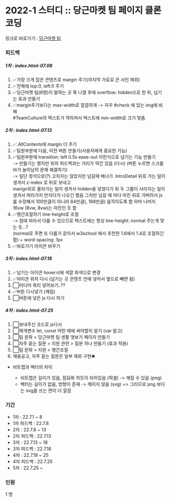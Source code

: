 <h1>
  2022-1 스터디 :: 당근마켓 팀 페이지 클론코딩
</h1>

링크로 바로가기 : <a href="https://kwakminjung.github.io/Clonecoding/">당근마켓 팀</a>

<h3>피드백</h3>
<h5>1차 : index.html-07.08</h5>
<ol>
  <li>✅가장 크게 잡은 콘텐츠로 margin 주기(마지막 가로로 큰 사진 제외)</li>
  <li>✅전체에 top:0, left:0 주기</li>
  <li>✅당근마켓 팀(6명)이 말하는 곳 쭉 나열 후에 overflow: hidden으로 한 뒤, 넘기는 효과 만들기</li>
  <li>✅margin주기보다는 max-width로 깔끔하게 -> 자꾸 #check 에 있는 img에 비해<br> #TeamCulture의 텍스트가 작아져서 텍스트에 min-width로 크기 맞춤</li>
</ol>
<h5>2차 : index.html-07.13</h5>
<ol>
  <li>✅.AllContents에 margin 더 주기</li>
  <li>✅팀원부분에 다음, 이전 버튼 만들기(사용자에게 중요한 기능)</li>
  <li>✅팀원부분에 transition: left 0.5s ease-out 이런식으로 넘기는 기능 만들기<br>
  -> 만들기는 했지만 위의 피드백과는 거리가 약간 있음 (다시) (버튼 누르면 스크롤바가 늘어남의 문제 해결하기)<br>
  -> 일단 정석으로(?) 고치지는 않았지만 넘길때 배너가 .IntroDetail 뒤로 가는 일이 생겨서 z-index 로 뒤로 보내고<br>
  marign위로 올라가는 일이 생겨서 hidden을 넣었다가 뒤 두 그룹이 사라지는 일이 생겨서 여러가지 만지다가 나오긴 했음 그치만 넘길 때 마다
  마진 뒤로 가버려서 js를 수정해서 100만큼이 아니라 84만큼(, 168만큼) 움직이도록 함 아마 나머지 16vw (8vw, 8vw)는 마진인 듯 함</li>
  <li>✅행간조절하기 line-height로 조절 <br>
  -> 컴에 따라서 다를 수 있으므로 텍스트에는 항상 line-height: normal 주는게 맞는 듯...?
  <br>(normal로 주면 또 다를거 같아서 w3school 에서 추천한 1.6에서 1.4로 조절하긴 함) + word-spacing: 1px</li>
  <li>✅바로가기 아이콘 바꾸기</li>
</ol>
<h5>3차 : index.html-07.18</h5>
<ol>
  <li>✅넘기는 아이콘 hover시에 색깔 회색으로 변경</li>
  <li>✅아이콘 위치 다시 (넘기는 곳 콘텐츠 안에 넣어서 옆으로 빼면 됨)</li>
  <li>⬜미디어 쿼리 넣어보기..??</li>
  <li>✅버튼 다시넣기 (깨짐)</li>
  <li>⬜버튼에 넣은 js 다시 하기</li>
</ol>
<h5>4차 : index.html-07.25</h5>
<ol>
  <li>⬜보내주신 코드로 js다시</li>
  <li>⬜매개변수 let, const 어떤 때에 써야할지 알기 (var 말고)</li>
  <li>⬜팀 문화 > 당근마켓 팀 생활 엿보기 페이지 만들기</li>
  <li>⬜자주 묻는 질문 > 지원 관련 > 질문 하나 만들기 (효과 적용)</li>
  <li>⬜팀 문화 > 지원 > 행간조절</li>
  <li>채용공고, 자주 묻는 질문은 일부 제외 구현✖</li>
</ol>

<ul>
  <li>비트맵과 벡터의 차이</li>
  <ul>
    <li>비트맵은 길이가 있음, 점묘화 하듯이 되어있음 (픽셀) -> 깨질 수 있음 (png)</li>
    <li>벡터는 길이가 없음, 방향이 존재 -> 깨지지 않음 (svg) => 그러므로 png 보다는 svg를 쓰는 편이 더 깔끔</li>
  </ul>
</ul>

<h3>기간</h3>
<ul>
  <li>1차 : 22.7.1 ~ 8</li>
  <li>1차 피드백 : 22.7.8</li>
  <li>2차 : 22.7.8 ~ 13</li>
  <li>2차 피드백 : 22.7.13</li>
  <li>3차 : 22.7.13 ~ 18</li>
  <li>3차 피드백 : 22.7.18</li>
  <li>4차 : 22.7.18 ~ 25</li>
  <li>4차 피드백 : 22.7.25</li>
  <li>5차 : 22.7.25 ~ </li>
</ul>
<h3>인원 </h3>1 명
